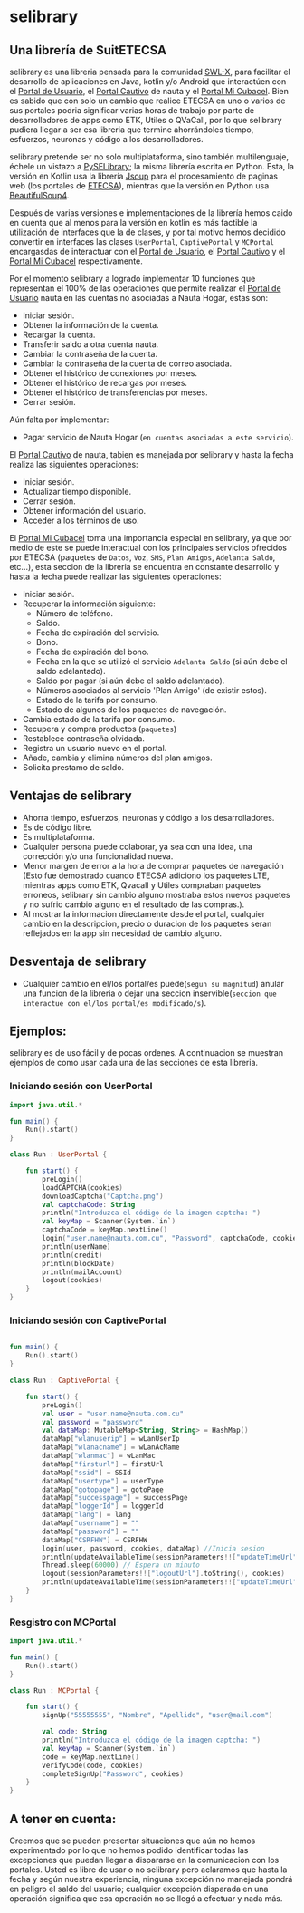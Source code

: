 selibrary
=========
## Una librería de SuitETECSA

selibrary es una libreria pensada para la comunidad [SWL-X](https://swlx.info), para facilitar el desarrollo de
aplicaciones en Java, kotlin y/o Android que interactúen con el [Portal de Usuario](https://www.portal.nauta.cu/), el
[Portal Cautivo](https://secure.etecsa.net:8443/) de nauta y el [Portal Mi Cubacel](https://mi.cubacel.net). Bien es 
sabido que con solo un cambio que realice ETECSA en uno o varios de sus portales podria significar varias horas de 
trabajo por parte de desarrolladores de apps como ETK, Utiles o QVaCall, por lo que selibrary pudiera llegar a ser
esa libreria que termine ahorrándoles tiempo, esfuerzos, neuronas y código a los desarrolladores.
 
selibrary pretende ser no solo multiplataforma, sino también multilenguaje, échele un vistazo a
[PySELibrary](https://github.com/marilasoft/PySELibrary/); la misma librería escrita en Python.
Esta, la versión en Kotlin usa la librería [Jsoup](https://jsoup.org/) para el procesamiento de paginas web (los portales
de [ETECSA](http://www.etecsa.cu)), mientras que la versión en Python usa
[BeautifulSoup4](http://www.crummy.com/software/BeautifulSoup/bs4/).

Después de varias versiones e implementaciones de la librería hemos caido en cuenta que al menos para la versión en kotlin
es más factible la utilización de interfaces que la de clases, y por tal motivo hemos decidido convertir en interfaces las
clases `UserPortal`, `CaptivePortal` y `MCPortal` encargasdas de interactuar con el 
[Portal de Usuario](https://www.portal.nauta.cu/), el [Portal Cautivo](https://secure.etecsa.net:8443/) y el
[Portal Mi Cubacel](https://mi.cubacel.net) respectivamente.

Por el momento selibrary a logrado implementar 10 funciones que representan el 100% de
las operaciones que permite realizar el [Portal de Usuario](https://www.portal.nauta.cu/) nauta en las cuentas no
asociadas a Nauta Hogar, estas son:
* Iniciar sesión.
* Obtener la información de la cuenta.
* Recargar la cuenta.
* Transferir saldo a otra cuenta nauta.
* Cambiar la contraseña de la cuenta.
* Cambiar la contraseña de la cuenta de correo asociada.
* Obtener el histórico de conexiones por meses.
* Obtener el histórico de recargas por meses.
* Obtener el histórico de transferencias por meses.
* Cerrar sesión.

Aún falta por implementar:
* Pagar servicio de Nauta Hogar (`en cuentas asociadas a este servicio`).

El [Portal Cautivo](https://secure.etecsa.net:8443/) de nauta, tabien es manejada por selibrary y hasta la fecha
 realiza las siguientes operaciones:
* Iniciar sesión.
* Actualizar tiempo disponible.
* Cerrar sesión.
* Obtener información del usuario.
* Acceder a los términos de uso.

El [Portal Mi Cubacel](https://mi.cubacel.net) toma una importancia especial en selibrary, ya que por medio de este
 se puede interactual con los principales servicios ofrecidos por ETECSA (paquetes de `Datos`, `Voz`, `SMS`, 
`Plan Amigos`, `Adelanta Saldo`, etc...), esta seccion de la libreria se encuentra en constante desarrollo y hasta
la fecha puede realizar las siguientes operaciones:
* Iniciar sesión.
* Recuperar la información siguiente:
    * Número de teléfono.
    * Saldo.
    * Fecha de expiración del servicio.
    * Bono.
    * Fecha de expiración del bono.
    * Fecha en la que se utilizó el servicio `Adelanta Saldo` (si aún debe el saldo adelantado).
    * Saldo por pagar (si aún debe el saldo adelantado).
    * Números asociados al servicio 'Plan Amigo' (de existir estos).
    * Estado de la tarifa por consumo.
    * Estado de algunos de los paquetes de navegación.
* Cambia estado de la tarifa por consumo.
* Recupera y compra productos (`paquetes`)
* Restablece contraseña olvidada.
* Registra un usuario nuevo en el portal.
* Añade, cambia y elimina números del plan amigos.
* Solicita prestamo de saldo.

## Ventajas de selibrary

* Ahorra tiempo, esfuerzos, neuronas y código a los desarrolladores.
* Es de código libre.
* Es multiplataforma.
* Cualquier persona puede colaborar, ya sea con una idea, una corrección y/o una funcionalidad nueva.
* Menor margen de error a la hora de comprar paquetes de navegación (Esto fue demostrado cuando ETECSA adiciono
los paquetes LTE, mientras apps como ETK, Qvacall y Utiles compraban paquetes erroneos, selibrary sin cambio
alguno mostraba estos nuevos paquetes y no sufrio cambio alguno en el resultado de las compras.).
* Al mostrar la informacion directamente desde el portal, cualquier cambio en la descripcion, precio o duracion
de los paquetes seran reflejados en la app sin necesidad de cambio alguno.

## Desventaja de selibrary

* Cualquier cambio en el/los portal/es puede(`segun su magnitud`) anular una funcion de la libreria o dejar una 
seccion inservible(`seccion que interactue con el/los portal/es modificado/s`).

## Ejemplos:

selibrary es de uso fácil y de pocas ordenes. A continuacion se muestran ejemplos de como usar cada una de las
secciones de esta libreria.

### Iniciando sesión con UserPortal

```kotlin
import java.util.*

fun main() {
    Run().start()
}

class Run : UserPortal {

    fun start() {
        preLogin()
        loadCAPTCHA(cookies)
        downloadCaptcha("Captcha.png")
        val captchaCode: String
        println("Introduzca el código de la imagen captcha: ")
        val keyMap = Scanner(System.`in`)
        captchaCode = keyMap.nextLine()
        login("user.name@nauta.com.cu", "Password", captchaCode, cookies)
        println(userName)
        println(credit)
        println(blockDate)
        println(mailAccount)
        logout(cookies)
    }
}
```

### Iniciando sesión con CaptivePortal

```kotlin

fun main() {
    Run().start()
}

class Run : CaptivePortal {

    fun start() {
        preLogin()
        val user = "user.name@nauta.com.cu"
        val password = "password"
        val dataMap: MutableMap<String, String> = HashMap()
        dataMap["wlanuserip"] = wLanUserIp
        dataMap["wlanacname"] = wLanAcName
        dataMap["wlanmac"] = wLanMac
        dataMap["firsturl"] = firstUrl
        dataMap["ssid"] = SSId
        dataMap["usertype"] = userType
        dataMap["gotopage"] = gotoPage
        dataMap["successpage"] = successPage
        dataMap["loggerId"] = loggerId
        dataMap["lang"] = lang
        dataMap["username"] = ""
        dataMap["password"] = ""
        dataMap["CSRFHW"] = CSRFHW
        login(user, password, cookies, dataMap) //Inicia sesion
        println(updateAvailableTime(sessionParameters!!["updateTimeUrl"].toString(), cookies))
        Thread.sleep(60000) // Espera un minuto
        logout(sessionParameters!!["logoutUrl"].toString(), cookies)
        println(updateAvailableTime(sessionParameters!!["updateTimeUrl"].toString(), cookies))
    }
}
```

### Resgistro con MCPortal

```kotlin
import java.util.*

fun main() {
    Run().start()
}

class Run : MCPortal {

    fun start() {
        signUp("55555555", "Nombre", "Apellido", "user@mail.com")

        val code: String
        println("Introduzca el código de la imagen captcha: ")
        val keyMap = Scanner(System.`in`)
        code = keyMap.nextLine()
        verifyCode(code, cookies)
        completeSignUp("Password", cookies)
    }
}
```

## A tener en cuenta:

Creemos que se pueden presentar situaciones que aún no hemos experimentado por lo que no hemos podido identificar todas
las excepciones que puedan llegar a dispararse en la comunicacion con los portales. Usted es libre de usar o no selibrary
pero aclaramos que hasta la fecha y según nuestra experiencia, ninguna excepción no manejada pondrá en peligro el saldo 
del usuario; cualquier excepción disparada en una operación significa que esa operación no se llegó a efectuar y nada más.
